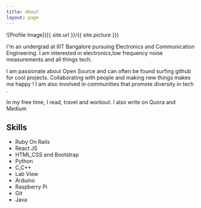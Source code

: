 ```yaml
---
title: About
layout: page
---
```

![Profile Image]({{ site.url }}/{{ site.picture }})
<p>I'm an undergrad at IIIT Bangalore pursuing Electronics and Communication Engineering. I am interested in electronics,low frequency noise measurements and all things tech. </p>
<p>I am passionate about Open Source and can often be found surfing github for cool projects. Collaborating with people and making new things makes me happy ! I am also involved in communities that promote diversity in tech .</p>
<p> In my free time, I read, travel and workout. I also write on Quora and Medium</p>

<h2>Skills</h2>

<ul class="skill-list">
	<li>Ruby On Rails</li>
	<li>React JS</li>
	<li>HTML,CSS and Bootstrap</li>
	<li>Python</li>
	<li>C,C++</li>
	<li>Lab View</li>
	<li>Arduino</li>
	<li>Raspberry Pi</li>
	<li>Git</li>
	<li>Java</li>
</ul>
